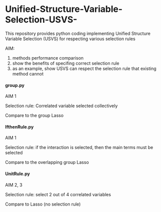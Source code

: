 # Unified-Structure-Variable-Selection-USVS-
This repository provides python coding implementing Unified Structure Variable Selection (USVS) for respecting various selection rules

AIM:
1. methods performance comparison
2. show the benefits of specifing correct selection rule
3. as an example, show USVS can respect the selection rule that existing method cannot

#### group.py 
AIM 1

Selection rule: Correlated variable selected collectively

Compare to the group Lasso


#### IfthenRule.py 
AIM 1

Selection rule: if the interaction is selected, then the main terms must be selected

Compare to the overlapping group Lasso


#### UnitRule.py 
AIM 2, 3

Selection rule: select 2 out of 4 correlated variables

Compare to Lasso (no selection rule)



